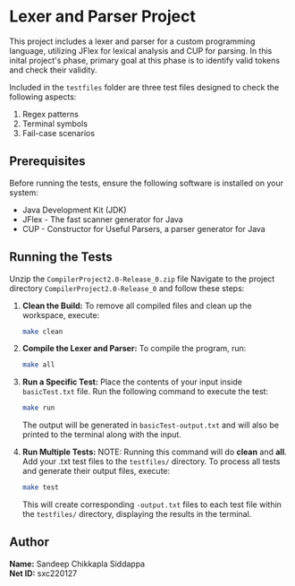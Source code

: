 # Lexer and Parser Project

This project includes a lexer and parser for a custom programming language, utilizing JFlex for lexical analysis and CUP for parsing. In this inital project's phase, primary goal at this phase is to identify valid tokens and check their validity.

Included in the `testfiles` folder are three test files designed to check the following aspects:
1. Regex patterns
2. Terminal symbols
3. Fail-case scenarios

## Prerequisites

Before running the tests, ensure the following software is installed on your system:

- Java Development Kit (JDK)
- JFlex - The fast scanner generator for Java
- CUP - Constructor for Useful Parsers, a parser generator for Java

## Running the Tests
Unzip the `CompilerProject2.0-Release_0.zip` file
Navigate to the project directory `CompilerProject2.0-Release_0` and follow these steps:

1. **Clean the Build:**
   To remove all compiled files and clean up the workspace, execute:
   ```sh
   make clean
   ```

2. **Compile the Lexer and Parser:** 
    To compile the program, run:
    ```sh
    make all
    ```

3. **Run a Specific Test:**
    Place the contents of your input inside `basicTest.txt` file.
    Run the following command to execute the test:
    ```sh
    make run
    ```
    The output will be generated in `basicTest-output.txt` and will also be printed to the terminal along with the input.

4. **Run Multiple Tests:** 
    NOTE: Running this command will do **clean** and **all**. 
    Add your .txt test files to the `testfiles/` directory.
    To process all tests and generate their output files, execute:
    ```sh
    make test
    ```
    This will create corresponding `-output.txt` files to each test file within the `testfiles/` directory, displaying the results in the terminal.

## Author

**Name:** Sandeep Chikkapla Siddappa  
**Net ID:** sxc220127
